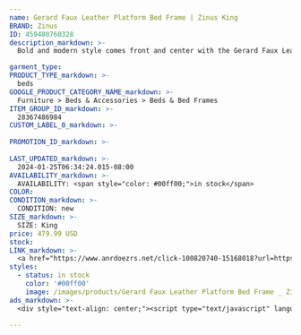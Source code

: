 ```yaml
---
name: Gerard Faux Leather Platform Bed Frame | Zinus King
BRAND: Zinus
ID: 459480760328
description_markdown: >-
  Bold and modern style comes front and center with the Gerard Faux Leather Platform Bed. For starters, its deep espresso vegan leather upholstery makes a luxurious statement right out of the gate. Further enhanced by a distinct, squared-off headboard with sleek vertical stitching, the Gerard is the perfect complement to any modern or glam contemporary interior. But this frame has more to offer than just its brooding good looks. It’s built strong with a sturdy steel interior framework and dependable wood slats that can support your mattress without the box spring.

garment_type:
PRODUCT_TYPE_markdown: >-
  beds
GOOGLE_PRODUCT_CATEGORY_NAME_markdown: >-
  Furniture > Beds & Accessories > Beds & Bed Frames
ITEM_GROUP_ID_markdown: >-
  28367486984
CUSTOM_LABEL_0_markdown: >-
  
PROMOTION_ID_markdown: >-
  
LAST_UPDATED_markdown: >-
  2024-01-25T06:34:24.015-08:00
AVAILABILITY_markdown: >-
  AVAILABILITY: <span style="color: #00ff00;">in stock</span>
COLOR:
CONDITION_markdown: >-
  CONDITION: new
SIZE_markdown: >-
  SIZE: King
price: 479.99 USD
stock: 
LINK_markdown: >-
  <a href="https://www.anrdoezrs.net/click-100820740-15168018?url=https%3A%2F%2Fwww.zinus.com%2Fproducts%2Fgerard-faux-leather-platform-bed-frame%3Fvariant%3D459480760328" target="_blank" style="display: inline-block; padding: 10px 20px; font-size: 16px; text-align: center; text-decoration: none; cursor: pointer; border: 1px solid #3498db; color: #3498db; background-color: #fff; border-radius: 5px; transition: background-color 0.3s;">Go to Product</a>
styles:
  - status: in stock
    color: '#00ff00'
    image: /images/products/Gerard Faux Leather Platform Bed Frame _ Zinus King/28367486984_1_Gerard_upholstered_Platform_Bed_frame.jpg
ads_markdown: >-
  <div style="text-align: center;"><script type="text/javascript" language="javascript" src="https://www.kqzyfj.com/placeholder-53972247?target=_top&mouseover=N"></script></div>

---
```

